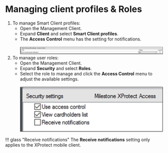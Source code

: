 # Managing client profiles & Roles

1. To manage Smart Client profiles:
    + Open the Management Client.
    + Expand **Client** and select **Smart Client profiles**.
    + The **Access Control** menu has the setting for notifications.</br>
        </br>
        ![SCProfileSetting](img/AdminConfig_9.png)
2. To manage user roles:
    + Open the Management Client.
    + Expand **Security** and select **Roles**.
    + Select the role to manage and click the **Access Control** menu to adjust the available settings.</br>
        </br>
        ![RoleSetting](img/AdminConfig_10.png)

!!! glass "Receive notifications"
    The **Receive notifications** setting only applies to the XProtect mobile client.
